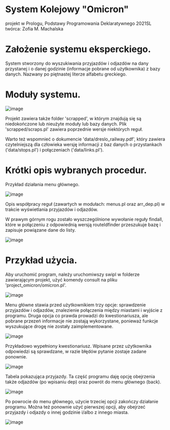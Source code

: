 # System Kolejowy "Omicron"

projekt w Prologu, Podstawy Programowania Deklaratywnego 2021SL
twórca: Zofia M. Machalska

# Założenie systemu eksperckiego.

System stworzony do wyszukiwania przyjazdów i odjazdów na dany przystanej i o danej godzinie (informacje pobrane od użytkownika) z bazy danych. Nazwany po piętnastej literze alfabetu greckiego.

# Moduły systemu.

![image](https://user-images.githubusercontent.com/66226017/132905542-cfe0088e-68d9-4888-98e8-79bde8415d45.png)

Projekt zawiera także folder 'scrapped', w którym znajdują się są niedokończone lub nieużyte moduły lub bazy danych. Plik 'scrapped/scraps.pl' zawiera poprzednie wersje niektórych reguł.

Warto też wspomnieć o dokumencie 'data/dreslo_railway.pdf', który zawiera czytelniejszą dla człowieka wersję informacji z baz danych o przystankach ('data/stops.pl') i połączeniach ('data/links.pl').

# Krótki opis wybranych procedur.

Przykład działania menu głównego.

![image](https://user-images.githubusercontent.com/66226017/132905661-e3880e96-e43a-4b20-8bd7-ad5dc2c00bc1.png)

Opis współpracy reguł (zawartych w modułach: menus.pl oraz arr_dep.pl) w trakcie wyświetlania przyjazdów i odjazdów.

W prawym górnym rogu zostało wyszczególnione wywołanie reguły findall, które w połączeniu z odpowiednią wersją routeIdfinder przeszukuje bazę i zapisuje powiązane dane do listy.

![image](https://user-images.githubusercontent.com/66226017/132905752-5e304389-455b-48fc-9e02-fb49af3ace67.png)

# Przykład użycia.

Aby uruchomić program, należy uruchomiwszy swipl w folderze zawierającym projekt, użyć komendy consult na pliku 'project_omicron/omicron.pl'.

![image](https://user-images.githubusercontent.com/66226017/132905806-0b760abb-e348-4d7f-bc0a-6f276347d374.png)

Menu główne stawia przed użytkownikiem trzy opcje: sprawdzenie przyjazdów i odjazdów, znalezienie połączenia między miastami i wyjście z programu. Druga opcja co prawda prowadzi do kwestionariusza, ale pobrane przezeń informacje nie zostają wykorzystane, ponieważ funkcje wyszukujące drogę nie zostały zaimplementowane.

![image](https://user-images.githubusercontent.com/66226017/132905824-8ba67c87-a473-4e92-9d77-a2c5baab411e.png)

Przykładowo wypełniony kwestionariusz. Wpisane przez użytkownika odpowiedzi są sprawdzane, w razie błędów pytanie zostaje zadane ponownie.

![image](https://user-images.githubusercontent.com/66226017/132905860-50af24b0-adb2-4000-b31e-6d091425b134.png)

Tabela pokazująca przyjazdy. Ta część programu daję opcję obejrzenia także odjazdów (po wpisaniu dep) oraz powrót do menu głównego (back).

![image](https://user-images.githubusercontent.com/66226017/132905902-4be800bb-a321-42f5-9a8f-6a99fa2d1c99.png)

Po powrocie do menu głównego, użycie trzeciej opcji zakończy działanie programu. Można też ponownie użyć pierwszej opcji, aby obejrzeć przyjazdy i odjazdy o innej godzinie i/albo z innego miasta.

![image](https://user-images.githubusercontent.com/66226017/132905926-9d1db9f3-39bc-4e0c-a1fc-a7003fcb1209.png)
